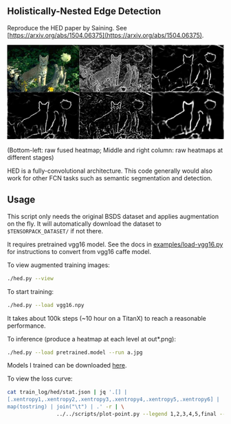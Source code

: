 
## Holistically-Nested Edge Detection

Reproduce the HED paper by Saining. See [https://arxiv.org/abs/1504.06375](https://arxiv.org/abs/1504.06375).

![HED](demo.jpg)

(Bottom-left: raw fused heatmap; Middle and right column: raw heatmaps at different stages)

HED is a fully-convolutional architecture. This code generally would also work
for other FCN tasks such as semantic segmentation and detection.

## Usage

This script only needs the original BSDS dataset and applies augmentation on the fly.
It will automatically download the dataset to `$TENSORPACK_DATASET/` if not there.

It requires pretrained vgg16 model. See the docs in [examples/load-vgg16.py](../load-vgg16.py)
for instructions to convert from vgg16 caffe model.

To view augmented training images:
```bash
./hed.py --view
```

To start training:
```bash
./hed.py --load vgg16.npy
```
It takes about 100k steps (~10 hour on a TitanX) to reach a reasonable performance.

To inference (produce a heatmap at each level at out*.png):
```bash
./hed.py --load pretrained.model --run a.jpg
```
Models I trained can be downloaded [here](https://drive.google.com/drive/folders/0B5uDfUQ1JTgldzVLaDBERG9zQmc?usp=sharing).

To view the loss curve:
```bash
cat train_log/hed/stat.json | jq '.[] |
[.xentropy1,.xentropy2,.xentropy3,.xentropy4,.xentropy5,.xentropy6] |
map(tostring) | join("\t") | .' -r | \
				../../scripts/plot-point.py --legend 1,2,3,4,5,final --decay 0.8
```
